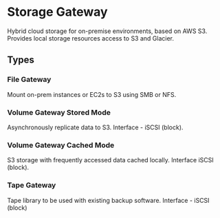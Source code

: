 # Storage Gateway

Hybrid cloud storage for on-premise environments, based on AWS S3. Provides local storage resources access to S3 and Glacier.

## Types

### File Gateway
Mount on-prem instances or EC2s to S3 using SMB or NFS.

### Volume Gateway Stored Mode
Asynchronously replicate data to S3. Interface - iSCSI (block).

### Volume Gateway Cached Mode
S3 storage with frequently accessed data cached locally. Interface iSCSI (block).

### Tape Gateway
Tape library to be used with existing backup software. Interface - iSCSI (block)
